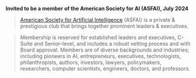 **Invited to be a member of the American Society for AI (ASFAI), July 2024**

> [American Society for Artificial Intelligence](https://www.asfai.org) (ASFAI) is a private & prestigious club that brings together prominent leaders & executives.

> Membership is reserved for established leaders and executives, C-Suite and Senior-level, and includes a robust vetting process and with Board approval. Members are of diverse backgrounds and industries; including pioneers in AI, entrepreneurs, executives, technologists, philanthropists, authors, investors, lawyers, policymakers, researchers, computer scientists, engineers, doctors, and professors.
